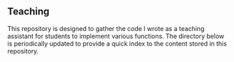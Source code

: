 ## Teaching

This repository is designed to gather the code I wrote as a teaching assistant for students to implement various functions. The directory below is periodically updated to provide a quick index to the content stored in this repository.
